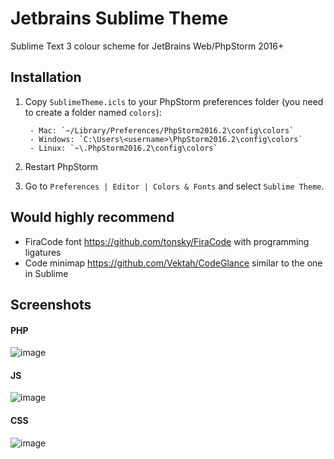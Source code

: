 # Jetbrains Sublime Theme
Sublime Text 3 colour scheme for JetBrains Web/PhpStorm 2016+

Installation
------------
1. Copy `SublimeTheme.icls` to your PhpStorm preferences folder (you need to create a folder named `colors`):

        - Mac: `~/Library/Preferences/PhpStorm2016.2\config\colors`
        - Windows: `C:\Users\<username>\PhpStorm2016.2\config\colors`
        - Linux: `~\.PhpStorm2016.2\config\colors`
        
2. Restart PhpStorm

3. Go to `Preferences | Editor | Colors & Fonts` and select `Sublime Theme`.

## Would highly recommend
- FiraCode font https://github.com/tonsky/FiraCode with programming ligatures
- Code minimap https://github.com/Vektah/CodeGlance similar to the one in Sublime

## Screenshots
#### PHP
![image](https://pp.vk.me/c629630/v629630662/356af/yS3KKZIwL6c.jpg)

#### JS
![image](https://pp.vk.me/c629630/v629630662/3569b/BzSMULBRElw.jpg)

#### CSS
![image](https://pp.vk.me/c629630/v629630662/356a5/dqvLDPi3r6I.jpg)
